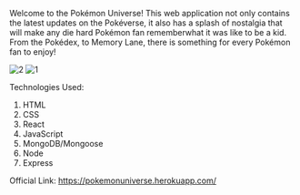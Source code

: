 Welcome to the Pokémon Universe! This web application not only contains the latest updates on the Pokéverse, it also has a splash of nostalgia that will make any die hard Pokémon fan rememberwhat it was like to be a kid. From the Pokédex, to Memory Lane, there is something for every Pokémon fan to enjoy!


![2](https://user-images.githubusercontent.com/99705240/168537527-14676623-f6e5-4560-bf76-f50c7606b143.PNG)
![1](https://user-images.githubusercontent.com/99705240/168537530-406aad3f-eb1d-4821-9861-4e38c256a3f0.PNG)


Technologies Used:
1) HTML
2) CSS
3) React
4) JavaScript
5) MongoDB/Mongoose
6) Node
7) Express


Official Link: 
https://pokemonuniverse.herokuapp.com/
